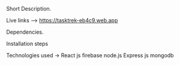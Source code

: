 
Short Description.
    
Live links 
  -->  https://tasktrek-eb4c9.web.app

Dependencies.

Installation steps

Technologies used 
  -> React js firebase node.js Express js mongodb